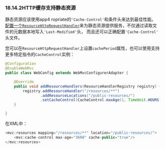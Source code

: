 ### 18.14.2HTTP缓存支持静态资源

静态资源应该使用app4 ropriate的`'Cache-Control'`和条件头来达到最佳性能。[配置一个`ResourceHttpRequestHandler`](http://docs.spring.io/spring/docs/5.0.0.M5/spring-framework-reference/html/mvc.html#mvc-config-static-resources)来为静态资源提供服务，不仅通过读取文件的元数据本地写入`'Last-Modified'`头，而且还可以正确配置`'Cache-Control'` 头文件。

您可以在`ResourceHttpRequestHandler`上设置`cachePeriod`属性，也可以使用支持更多特定指令的`CacheControl`实例：

```java
@Configuration
@EnableWebMvc
public class WebConfig extends WebMvcConfigurerAdapter {

    @Override
    public void addResourceHandlers(ResourceHandlerRegistry registry) {
        registry.addResourceHandler("/resources/**")
                .addResourceLocations("/public-resources/")
                .setCacheControl(CacheControl.maxAge(1, TimeUnit.HOURS).cachePublic());
    }

}
```

在XML中：

```java
<mvc:resources mapping="/resources/**" location="/public-resources/">
    <mvc:cache-control max-age="3600" cache-public="true"/>
</mvc:resources>
```



